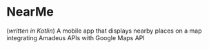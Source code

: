 # NearMe
(_written in Kotlin_)
A mobile app that displays nearby places on a map integrating Amadeus APIs with Google Maps API
